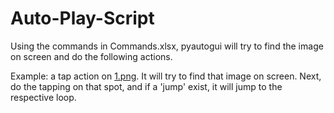 # Auto-Play-Script
 
Using the commands in Commands.xlsx, pyautogui will try to find the image on screen and do the following actions.

Example: a tap action on [1.png](1.png). It will try to find that image on screen. Next, do the tapping on that spot, and if a 'jump' exist, it will jump to the respective loop.
